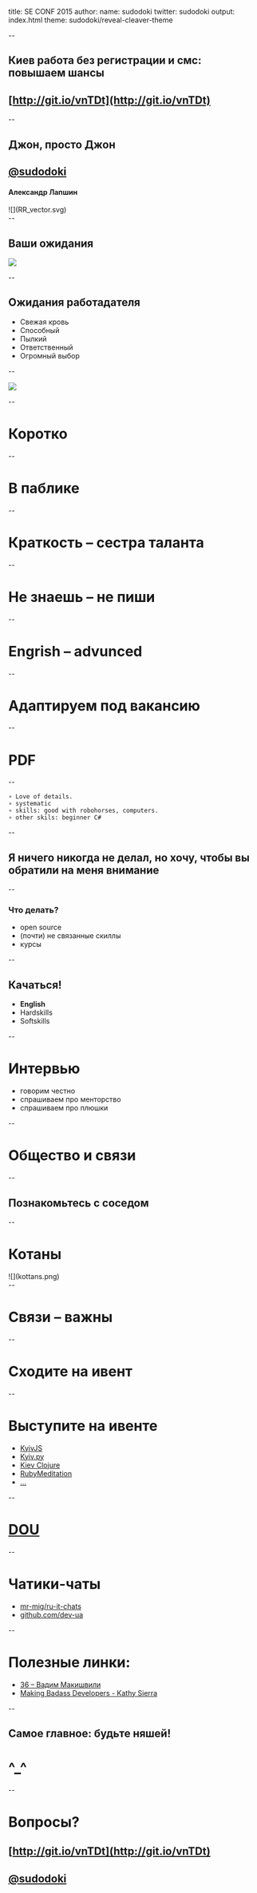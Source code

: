 title: SE CONF 2015
author:
  name: sudodoki
  twitter: sudodoki
output: index.html
theme: sudodoki/reveal-cleaver-theme

--

## Киев работа без регистрации и смс: повышаем шансы
## [http://git.io/vnTDt](http://git.io/vnTDt)


--
<style>
  .plain-image img {
    background: transparent!important;
    border: none!important;
  }
</style>
## Джон, просто Джон
## [@sudodoki](http://twitter/sudodoki)
#### Александр Лапшин
<div class="plain-image">
![](RR_vector.svg)
</div>
--

## Ваши ожидания
![](graduate.jpg)

--

## Ожидания работадателя
+ Свежая кровь
+ Способный
+ Пылкий
+ Ответственный
+ Огромный выбор

--

![](my_little_resume.jpg)

--

# Коротко

--

# В паблике

--

# Краткость – сестра таланта

--

# Не знаешь – не пиши

-- 

# Engrish – advunced

--

# Адаптируем под вакансию

--

# PDF

--

```
∘ Love of details.
∘ systematic
∘ skills: good with robohorses, computers.
∘ other skils: beginner C#
```

--

## Я ничего никогда не делал, но хочу, чтобы вы обратили на меня внимание

--

### Что делать?
+ open source
+ (почти) не связанные скиллы
+ курсы

--

## Качаться!
+ **English**
+ Hardskills
+ Softskills

--

# Интервью
+ говорим честно
+ спрашиваем про менторство
+ спрашиваем про плюшки

--

# Общество и связи

--

## Познакомьтесь с соседом

-- 

# Котаны
<div class="plain-image">
![](kottans.png)
</div>
--

# Связи – важны

--

# Сходите на ивент

--

# Выступите на ивенте
+ [KyivJS](http://kyivjs.org.ua)
+ [Kyiv.py](http://www.meetup.com/uapycon/)
+ [Kiev Clojure](http://www.meetup.com/Kiev-Clojure-Users/)
+ [RubyMeditation](https://twitter.com/RubyMeditation)
+ […](http://www.meetup.com/find/events/tech/?allMeetups=true&radius=100&userFreeform=Kyiv%2C+Ukraine)

--

# [DOU](http://dou.ua)

--

# Чатики-чаты
+ [mr-mig/ru-it-chats](https://github.com/mr-mig/ru-it-chats)
+ [github.com/dev-ua](https://github.com/dev-ua/)

--

# Полезные линки:
+ [36 – Вадим Макишвили](https://www.youtube.com/watch?v=xPPCzryZK44)
+ [Making Badass Developers - Kathy Sierra](https://www.youtube.com/watch?v=FKTxC9pl-WM)

--

## Самое главное: будьте няшей!
# ^_^

--

# Вопросы?
## [http://git.io/vnTDt](http://git.io/vnTDt)
## [@sudodoki](http://twitter/sudodoki) 
